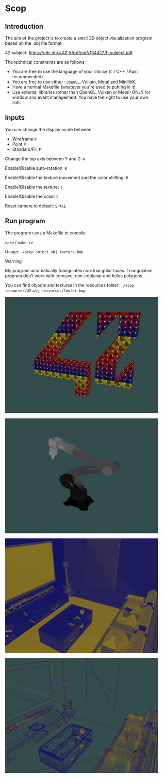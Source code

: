 # Scop

## Introduction
The aim of the project is to create a small 3D object visualization program based on the .obj file format.

42 subject: https://cdn.intra.42.fr/pdf/pdf/134427/fr.subject.pdf

The technical constraints are as follows:
- You are free to use the language of your choice (`C` / C++ / Rust recommended)
- You are free to use either : `OpenGL`, Vulkan, Metal and MinilibX.
- Have a normal Makefile (whatever you're used to putting in it)
- Use external libraries (other than OpenGL, Vulkan or Metal) ONLY for
window and event management. You have the right to use your own libft.

## Inputs
You can change the display mode between:
  - Wireframe `W`
  - Point `P`
  - Standard/Fill `F`

Change the top axis between Y and Z: `A`

Enable/Disable auto-rotation: `R`

Enable/Disable the texture movement and the color shifting: `M`

Enable/Disable the texture: `T`

Enable/Disable the color: `C`

Reset camera to default: `SPACE`

## Run program
The program uses a Makefile to compile.

`make` / `make re`

Usage:
`./scop object.obj texture.bmp`

> [!WARNING]
> My program automatically triangulates non-triangular faces.
> Triangulation program don't work with concave, non-coplanar and holes polygons..

You can find objects and textures in the resources folder:
`./scop resources/42.obj resources/tester.bmp`
  
![42](pics/42.png)

![42](pics/gray.png)

![42](pics/room.png)

![42](pics/wire.png)
